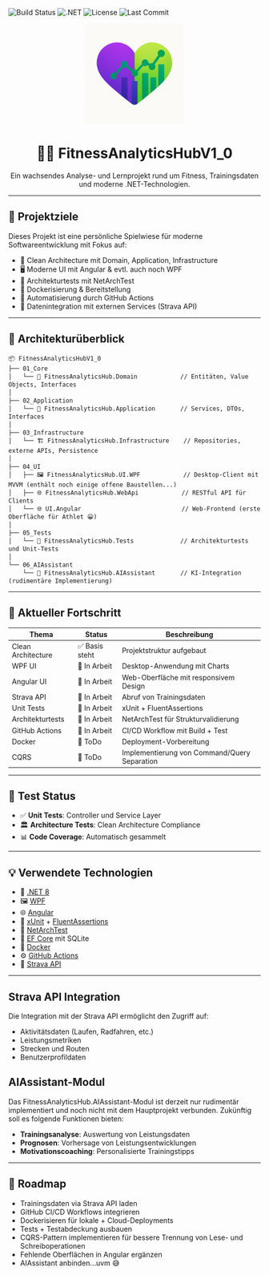 ![Build Status](https://github.com/lady-logic/FitnessAnalyticsHubV1_0/actions/workflows/main.yml/badge.svg)
![.NET](https://img.shields.io/badge/.NET-8.0-purple)
![License](https://img.shields.io/github/license/lady-logic/FitnessAnalyticsHubV1_0)
![Last Commit](https://img.shields.io/github/last-commit/lady-logic/FitnessAnalyticsHubV1_0)

<!-- Logo -->
<p align="center">
  <img src="logo.png" alt="FitnessAnalyticsHub Logo" width="200"/>
</p>

<h1 align="center">🏋️‍♀️ FitnessAnalyticsHubV1_0</h1>
<p align="center">
  Ein wachsendes Analyse- und Lernprojekt rund um Fitness, Trainingsdaten und moderne .NET-Technologien.
</p>

---

## 🚀 Projektziele

Dieses Projekt ist eine persönliche Spielwiese für moderne Softwareentwicklung mit Fokus auf:

- 🧱 Clean Architecture mit Domain, Application, Infrastructure
- 🖥️ Moderne UI mit Angular & evtl. auch noch WPF
- 🧪 Architekturtests mit NetArchTest
- 🐳 Dockerisierung & Bereitstellung
- 🤖 Automatisierung durch GitHub Actions
- 🔄 Datenintegration mit externen Services (Strava API)

---

## 🧱 Architekturüberblick

```text
📦 FitnessAnalyticsHubV1_0
├── 01_Core
│   └── 🧠 FitnessAnalyticsHub.Domain            // Entitäten, Value Objects, Interfaces
│
├── 02_Application
│   └── 🧰 FitnessAnalyticsHub.Application       // Services, DTOs, Interfaces
│
├── 03_Infrastructure
│   └── 🏗️ FitnessAnalyticsHub.Infrastructure    // Repositories, externe APIs, Persistence
│
├── 04_UI
│   ├── 🖼️ FitnessAnalyticsHub.UI.WPF            // Desktop-Client mit MVVM (enthält noch einige offene Baustellen...)
│   ├── 🌐 FitnessAnalyticsHub.WebApi            // RESTful API für Clients
│   └── 🌐 UI.Angular                            // Web-Frontend (erste Oberfläche für Athlet 😀)
│
├── 05_Tests
│   └── 🧪 FitnessAnalyticsHub.Tests             // Architekturtests und Unit-Tests
│
└── 06_AIAssistant
    └── 🤖 FitnessAnalyticsHub.AIAssistant       // KI-Integration (rudimentäre Implementierung)
```
---

## 🧪 Aktueller Fortschritt

| Thema | Status | Beschreibung |
|---|---|---|
| Clean Architecture | ✅ Basis steht | Projektstruktur aufgebaut |
| WPF UI | 🚧 In Arbeit | Desktop-Anwendung mit Charts |
| Angular UI | 🚧 In Arbeit | Web-Oberfläche mit responsivem Design |
| Strava API | 🚧 In Arbeit | Abruf von Trainingsdaten |
| Unit Tests | 🚧 In Arbeit | xUnit + FluentAssertions |
| Architekturtests | 🚧 In Arbeit | NetArchTest für Strukturvalidierung |
| GitHub Actions | 🚧 In Arbeit | CI/CD Workflow mit Build + Test |
| Docker | 📝 ToDo | Deployment-Vorbereitung |
| CQRS | 📝 ToDo | Implementierung von Command/Query Separation |

---

## 🧪 Test Status

- ✅ **Unit Tests**: Controller und Service Layer
- 🏛️ **Architecture Tests**: Clean Architecture Compliance
- 📊 **Code Coverage**: Automatisch gesammelt

---

## 💡 Verwendete Technologien

- 🧠 [.NET 8](https://dotnet.microsoft.com/)
- 🖼️ [WPF](https://learn.microsoft.com/en-us/dotnet/desktop/wpf/)
- 🌐 [Angular](https://angular.io/)
- 🧪 [xUnit](https://xunit.net/) + [FluentAssertions](https://fluentassertions.com/)
- 🧪 [NetArchTest](https://github.com/BenMorris/NetArchTest)
- 🔄 [EF Core](https://docs.microsoft.com/ef/core/) mit SQLite
- 🐳 [Docker](https://www.docker.com/)
- ⚙️ [GitHub Actions](https://github.com/features/actions)
- 🔗 [Strava API](https://developers.strava.com/)

---

## Strava API Integration

Die Integration mit der Strava API ermöglicht den Zugriff auf:
- Aktivitätsdaten (Laufen, Radfahren, etc.)
- Leistungsmetriken
- Strecken und Routen
- Benutzerprofildaten

## AIAssistant-Modul

Das FitnessAnalyticsHub.AIAssistant-Modul ist derzeit nur rudimentär implementiert und noch nicht mit dem Hauptprojekt verbunden. Zukünftig soll es folgende Funktionen bieten:
- **Trainingsanalyse**: Auswertung von Leistungsdaten
- **Prognosen**: Vorhersage von Leistungsentwicklungen
- **Motivationscoaching**: Personalisierte Trainingstipps

---

## 🎯 Roadmap

- Trainingsdaten via Strava API laden
- GitHub CI/CD Workflows integrieren
- Dockerisieren für lokale + Cloud-Deployments
- Tests + Testabdeckung ausbauen
- CQRS-Pattern implementieren für bessere Trennung von Lese- und Schreiboperationen
- Fehlende Oberflächen in Angular ergänzen
- AIAssistant anbinden...uvm 😅
